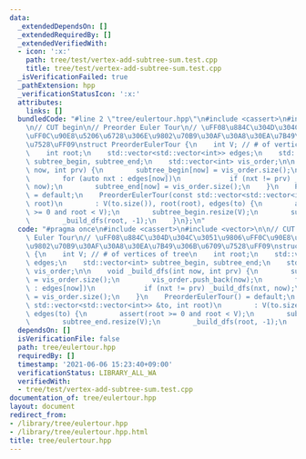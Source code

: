 ```yaml
---
data:
  _extendedDependsOn: []
  _extendedRequiredBy: []
  _extendedVerifiedWith:
  - icon: ':x:'
    path: tree/test/vertex-add-subtree-sum.test.cpp
    title: tree/test/vertex-add-subtree-sum.test.cpp
  _isVerificationFailed: true
  _pathExtension: hpp
  _verificationStatusIcon: ':x:'
  attributes:
    links: []
  bundledCode: "#line 2 \"tree/eulertour.hpp\"\n#include <cassert>\n#include <vector>\n\
    \n// CUT begin\n// Preorder Euler Tour\n// \uFF08\u884C\u304D\u304C\u3051\u9806\
    \uFF0C\u90E8\u5206\u6728\u306E\u9802\u70B9\u30AF\u30A8\u30EA\u7B49\u306B\u6709\
    \u7528\uFF09\nstruct PreorderEulerTour {\n    int V; // # of vertices of tree\n\
    \    int root;\n    std::vector<std::vector<int>> edges;\n    std::vector<int>\
    \ subtree_begin, subtree_end;\n    std::vector<int> vis_order;\n\n    void _build_dfs(int\
    \ now, int prv) {\n        subtree_begin[now] = vis_order.size();\n        vis_order.push_back(now);\n\
    \        for (auto nxt : edges[now])\n            if (nxt != prv) _build_dfs(nxt,\
    \ now);\n        subtree_end[now] = vis_order.size();\n    }\n    PreorderEulerTour()\
    \ = default;\n    PreorderEulerTour(const std::vector<std::vector<int>> &to, int\
    \ root)\n        : V(to.size()), root(root), edges(to) {\n        assert(root\
    \ >= 0 and root < V);\n        subtree_begin.resize(V);\n        subtree_end.resize(V);\n\
    \        _build_dfs(root, -1);\n    }\n};\n"
  code: "#pragma once\n#include <cassert>\n#include <vector>\n\n// CUT begin\n// Preorder\
    \ Euler Tour\n// \uFF08\u884C\u304D\u304C\u3051\u9806\uFF0C\u90E8\u5206\u6728\u306E\
    \u9802\u70B9\u30AF\u30A8\u30EA\u7B49\u306B\u6709\u7528\uFF09\nstruct PreorderEulerTour\
    \ {\n    int V; // # of vertices of tree\n    int root;\n    std::vector<std::vector<int>>\
    \ edges;\n    std::vector<int> subtree_begin, subtree_end;\n    std::vector<int>\
    \ vis_order;\n\n    void _build_dfs(int now, int prv) {\n        subtree_begin[now]\
    \ = vis_order.size();\n        vis_order.push_back(now);\n        for (auto nxt\
    \ : edges[now])\n            if (nxt != prv) _build_dfs(nxt, now);\n        subtree_end[now]\
    \ = vis_order.size();\n    }\n    PreorderEulerTour() = default;\n    PreorderEulerTour(const\
    \ std::vector<std::vector<int>> &to, int root)\n        : V(to.size()), root(root),\
    \ edges(to) {\n        assert(root >= 0 and root < V);\n        subtree_begin.resize(V);\n\
    \        subtree_end.resize(V);\n        _build_dfs(root, -1);\n    }\n};\n"
  dependsOn: []
  isVerificationFile: false
  path: tree/eulertour.hpp
  requiredBy: []
  timestamp: '2021-06-06 15:23:40+09:00'
  verificationStatus: LIBRARY_ALL_WA
  verifiedWith:
  - tree/test/vertex-add-subtree-sum.test.cpp
documentation_of: tree/eulertour.hpp
layout: document
redirect_from:
- /library/tree/eulertour.hpp
- /library/tree/eulertour.hpp.html
title: tree/eulertour.hpp
---
```

